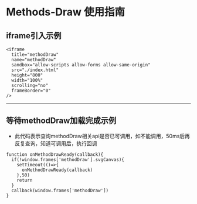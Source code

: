 # Methods-Draw 使用指南

## iframe引入示例
```
<iframe 
  title="methodDraw" 
  name="methodDraw"
  sandbox="allow-scripts allow-forms allow-same-origin" 
  src="./index.html" 
  height="800" 
  width="100%" 
  scrolling="no"
  frameBorder="0"
/>
```
---

## 等待methodDraw加载完成示例

- 此代码表示查询methodDraw相关api是否已可调用，如不能调用，50ms后再反复查询，知道可调用后，执行回调
```
function onMethodDrawReady(callback){
  if(!window.frames['methodDraw'].svgCanvas){
    setTimeout(()=>{
      onMethodDrawReady(callback)
    },50)
    return 
  }
  callback(window.frames['methodDraw'])
}
```

